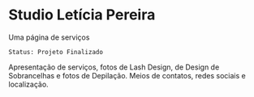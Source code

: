 # Studio Letícia Pereira 
Uma página de serviços 

```
Status: Projeto Finalizado
```
Apresentação de serviços, fotos de Lash Design, de Design de Sobrancelhas e fotos de Depilação.
Meios de contatos, redes sociais e localização.
